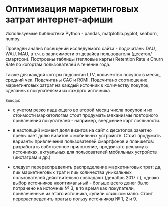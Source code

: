 # Оптимизация маркетинговых затрат интернет-афиши

Используемые библиотеки Python - pandas, matplotlib.pyplot, seaborn, numpy.

Проведён анализ посещений исследуемого сайта - подсчитаны DAU, WAU, MAU, в т.ч. в зависимости от девайса пользователя (десктоп/смартфон). Построены таблицы (тепловые карты) Retention Rate и Churn Rate по когортам пользователей в течение года. 

Также для каждой когоры подсчитан LTV, количество покупок в месяц, средний чек. Подсчитаны CAC и ROMI. Подсчитано соотношение маркетинговых затрат на каждый источник к количеству покупок, сделанных покупателями из каждого источника

`Выводы`: 
- с учетом резко падающего во второй месяц числа покупок и их стоимости маркетологам стоит продумать механизмы повторного привлечения покупателей - например, внедрение карт лояльности.

- в настоящий момент доля визитов на сайт с десктопов заметно превышает долю визитов с мобильных устройств. Стоит продумать варианты привлечения пользователей смартфонов и планшетов: разработать собственное приложение, продвигать рекламу в источниках, актуальных для пользователей мобильных устройств (инстаграм и др.)

- следует перераспределить распределение маркетинговых трат: да, пик маркетинговых трат и пик количества уникальных пользователей действительно совпадают (декабрь 2017 г.), однако выбор источников неоптимальный - больше всего денег было потрачено на источник № 3, в то время как покупатели, привлеченные из этого источника, купили слишком мало. Стоит перераспределить траты в пользу источников № 1, 2 и 9.
